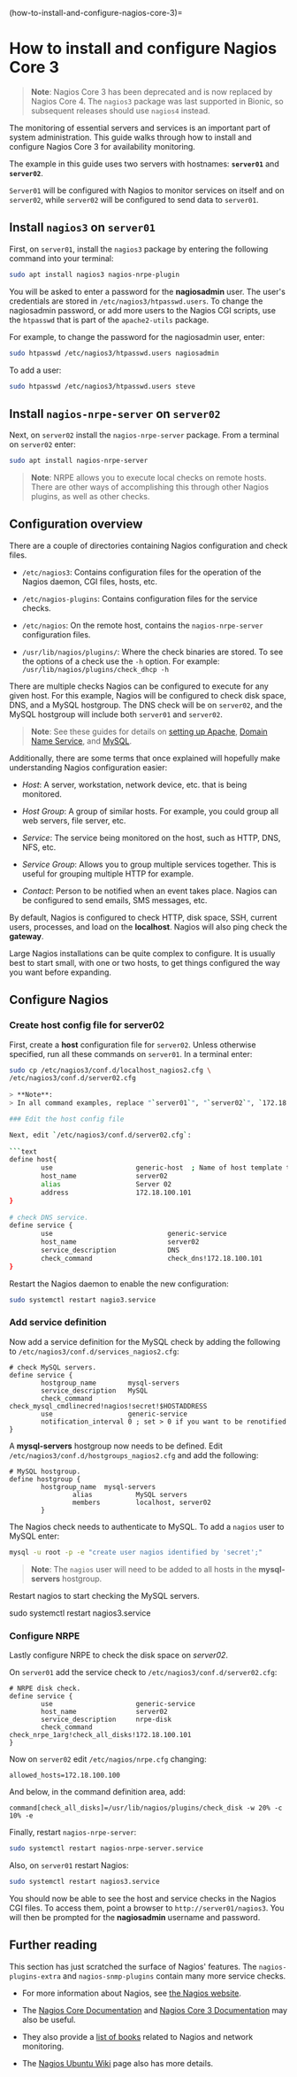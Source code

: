 (how-to-install-and-configure-nagios-core-3)=
# How to install and configure Nagios Core 3

> **Note**:
> Nagios Core 3 has been deprecated and is now replaced by Nagios Core 4. The `nagios3` package was last supported in Bionic, so subsequent releases should use `nagios4` instead.

The monitoring of essential servers and services is an important part of system administration. This guide walks through how to install and configure Nagios Core 3 for availability monitoring.

The example in this guide uses two servers with hostnames: **`server01`** and **`server02`**. 

`Server01` will be configured with Nagios to monitor services on itself and on `server02`, while `server02` will be configured to send data to `server01`.

## Install `nagios3` on `server01`

First, on `server01`, install the `nagios3` package by entering the following command into your terminal:

```bash
sudo apt install nagios3 nagios-nrpe-plugin
```

You will be asked to enter a password for the **nagiosadmin** user. The user's credentials are stored in `/etc/nagios3/htpasswd.users`. To change the nagiosadmin password, or add more users to the Nagios CGI scripts, use the `htpasswd` that is part of the `apache2-utils` package.

For example, to change the password for the nagiosadmin user, enter:

```bash
sudo htpasswd /etc/nagios3/htpasswd.users nagiosadmin
```

To add a user:

```bash
sudo htpasswd /etc/nagios3/htpasswd.users steve
```

## Install `nagios-nrpe-server` on `server02`

Next, on `server02` install the `nagios-nrpe-server` package. From a terminal on `server02` enter:

```bash
sudo apt install nagios-nrpe-server
```

> **Note**:
> NRPE allows you to execute local checks on remote hosts. There are other ways of accomplishing this through other Nagios plugins, as well as other checks.

## Configuration overview

There are a couple of directories containing Nagios configuration and check files.

- `/etc/nagios3`: Contains configuration files for the operation of the Nagios daemon, CGI files, hosts, etc.

- `/etc/nagios-plugins`: Contains configuration files for the service checks.

- `/etc/nagios`: On the remote host, contains the `nagios-nrpe-server` configuration files.

- `/usr/lib/nagios/plugins/`: Where the check binaries are stored. To see the options of a check use the `-h` option. For example: `/usr/lib/nagios/plugins/check_dhcp -h`

There are multiple checks Nagios can be configured to execute for any given host. For this example, Nagios will be configured to check disk space, DNS, and a MySQL hostgroup. The DNS check will be on `server02`, and the MySQL hostgroup will include both `server01` and `server02`.

> **Note**:
> See these guides for details on [setting up Apache](https://discourse.ubuntu.com/t/web-servers-apache/11510), [Domain Name Service](https://discourse.ubuntu.com/t/service-domain-name-service-dns/11318), and [MySQL](https://discourse.ubuntu.com/t/databases-mysql/11515).

Additionally, there are some terms that once explained will hopefully make understanding Nagios configuration easier:

- *Host*: A server, workstation, network device, etc. that is being monitored.

- *Host Group*: A group of similar hosts. For example, you could group all web servers, file server, etc.

- *Service*: The service being monitored on the host, such as HTTP, DNS, NFS, etc.

- *Service Group*: Allows you to group multiple services together. This is useful for grouping multiple HTTP for example.

- *Contact*: Person to be notified when an event takes place. Nagios can be configured to send emails, SMS messages, etc.

By default, Nagios is configured to check HTTP, disk space, SSH, current users, processes, and load on the **localhost**. Nagios will also ping check the **gateway**.

Large Nagios installations can be quite complex to configure. It is usually best to start small, with one or two hosts, to get things configured the way you want before expanding.

## Configure Nagios

### Create host config file for server02

First, create a **host** configuration file for `server02`. Unless otherwise specified, run all these commands on `server01`. In a terminal enter:

```bash
sudo cp /etc/nagios3/conf.d/localhost_nagios2.cfg \
/etc/nagios3/conf.d/server02.cfg
    
> **Note**:
> In all command examples, replace "`server01`", "`server02`", `172.18.100.100`, and `172.18.100.101` with the host names and IP addresses of your servers.

### Edit the host config file    

Next, edit `/etc/nagios3/conf.d/server02.cfg`:
 
```text    
define host{
        use                     generic-host  ; Name of host template to use
        host_name               server02
        alias                   Server 02
        address                 172.18.100.101
}
        
# check DNS service.
define service {
        use                             generic-service
        host_name                       server02
        service_description             DNS
        check_command                   check_dns!172.18.100.101
}
```

Restart the Nagios daemon to enable the new configuration:

```bash    
sudo systemctl restart nagio3.service
```

### Add service definition

Now add a service definition for the MySQL check by adding the following to `/etc/nagios3/conf.d/services_nagios2.cfg`:

```text    
# check MySQL servers.
define service {
        hostgroup_name        mysql-servers
        service_description   MySQL
        check_command         check_mysql_cmdlinecred!nagios!secret!$HOSTADDRESS
        use                   generic-service
        notification_interval 0 ; set > 0 if you want to be renotified
}
```

A **mysql-servers** hostgroup now needs to be defined. Edit `/etc/nagios3/conf.d/hostgroups_nagios2.cfg` and add the following:

```text
# MySQL hostgroup.
define hostgroup {
        hostgroup_name  mysql-servers
                alias           MySQL servers
                members         localhost, server02
        }
```

The Nagios check needs to authenticate to MySQL. To add a `nagios` user to MySQL enter:

```bash    
mysql -u root -p -e "create user nagios identified by 'secret';"
```

> **Note**:
> The `nagios` user will need to be added to all hosts in the **mysql-servers** hostgroup.
    
Restart nagios to start checking the MySQL servers.
    
sudo systemctl restart nagios3.service

### Configure NRPE

Lastly configure NRPE to check the disk space on *server02*.
    
On `server01` add the service check to `/etc/nagios3/conf.d/server02.cfg`:

```text    
# NRPE disk check.
define service {
        use                     generic-service
        host_name               server02
        service_description     nrpe-disk
        check_command           check_nrpe_1arg!check_all_disks!172.18.100.101
}
```

Now on `server02` edit `/etc/nagios/nrpe.cfg` changing:

```text    
allowed_hosts=172.18.100.100
```

And below, in the command definition area, add:

```text
command[check_all_disks]=/usr/lib/nagios/plugins/check_disk -w 20% -c 10% -e
```
    
Finally, restart `nagios-nrpe-server`:

```bash
sudo systemctl restart nagios-nrpe-server.service
```
    
Also, on `server01` restart Nagios:

```bash    
sudo systemctl restart nagios3.service
```

You should now be able to see the host and service checks in the Nagios CGI files. To access them, point a browser to `http://server01/nagios3`. You will then be prompted for the **nagiosadmin** username and password.

## Further reading

This section has just scratched the surface of Nagios' features. The `nagios-plugins-extra` and `nagios-snmp-plugins` contain many more service checks.

- For more information about Nagios, see [the Nagios website](https://www.nagios.org/).

- The [Nagios Core Documentation](https://library.nagios.com/library/products/nagios-core/documentation/) and [Nagios Core 3 Documentation](https://assets.nagios.com/downloads/nagioscore/docs/nagioscore/3/en/toc.html) may also be useful.

- They also provide a [list of books](https://www.nagios.org/propaganda/books/) related to Nagios and network monitoring.

- The [Nagios Ubuntu Wiki](https://help.ubuntu.com/community/Nagios3) page also has more details.
